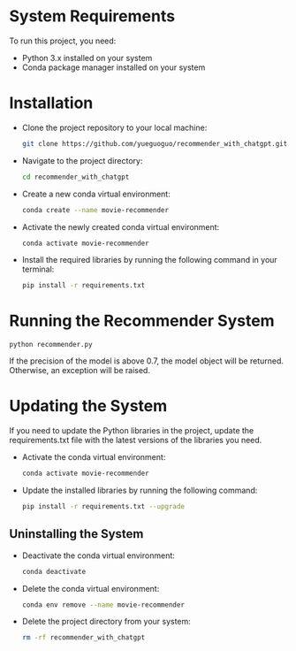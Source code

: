 # System Requirements

To run this project, you need:

* Python 3.x installed on your system
* Conda package manager installed on your system

# Installation

* Clone the project repository to your local machine:

    ```sh
    git clone https://github.com/yueguoguo/recommender_with_chatgpt.git
    ```

* Navigate to the project directory:

    ```sh
    cd recommender_with_chatgpt
    ```

* Create a new conda virtual environment:

    ```sh
    conda create --name movie-recommender
    ```

* Activate the newly created conda virtual environment:

    ```sh
    conda activate movie-recommender
    ```

* Install the required libraries by running the following command in your terminal:

    ```sh
    pip install -r requirements.txt
    ```

# Running the Recommender System

    python recommender.py

If the precision of the model is above 0.7, the model object will be returned.
Otherwise, an exception will be raised.

# Updating the System

If you need to update the Python libraries in the project, update the
requirements.txt file with the latest versions of the libraries you need.

* Activate the conda virtual environment:

    ```sh
    conda activate movie-recommender
    ```

* Update the installed libraries by running the following command:

    ```sh
    pip install -r requirements.txt --upgrade
    ```

## Uninstalling the System

* Deactivate the conda virtual environment:

    ```sh
    conda deactivate
    ```

* Delete the conda virtual environment:

    ```sh
    conda env remove --name movie-recommender
    ```

* Delete the project directory from your system:

    ```sh
    rm -rf recommender_with_chatgpt
    ```
